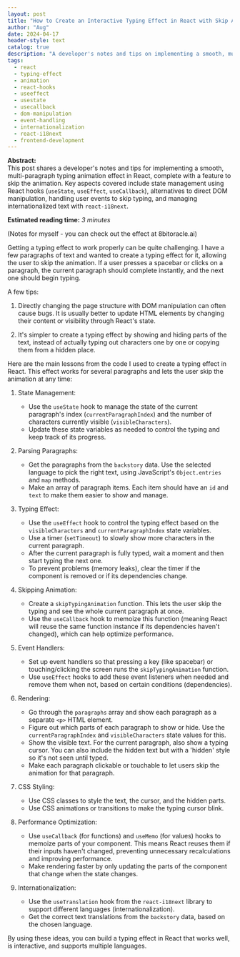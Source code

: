```yaml
---
layout: post
title: "How to Create an Interactive Typing Effect in React with Skip Animation Feature"
author: "Aug"
date: 2024-04-17
header-style: text
catalog: true
description: "A developer's notes and tips on implementing a smooth, multi-paragraph typing effect in React with a skip animation feature. Covers state management, DOM manipulation alternatives, event handling, and internationalization with react-i18next."
tags:
  - react
  - typing-effect
  - animation
  - react-hooks
  - useeffect
  - usestate
  - usecallback
  - dom-manipulation
  - event-handling
  - internationalization
  - react-i18next
  - frontend-development
---
```


**Abstract:**  
This post shares a developer's notes and tips for implementing a smooth, multi-paragraph typing animation effect in React, complete with a feature to skip the animation. Key aspects covered include state management using React hooks (`useState`, `useEffect`, `useCallback`), alternatives to direct DOM manipulation, handling user events to skip typing, and managing internationalized text with `react-i18next`.

**Estimated reading time:** _3 minutes_

(Notes for myself - you can check out the effect at 8bitoracle.ai)

Getting a typing effect to work properly can be quite challenging. I have a few paragraphs of text and wanted to create a typing effect for it, allowing the user to skip the animation. If a user presses a spacebar or clicks on a paragraph, the current paragraph should complete instantly, and the next one should begin typing.

A few tips:

1. Directly changing the page structure with DOM manipulation can often cause bugs. It is usually better to update HTML elements by changing their content or visibility through React's state.

2. It's simpler to create a typing effect by showing and hiding parts of the text, instead of actually typing out characters one by one or copying them from a hidden place.

Here are the main lessons from the code I used to create a typing effect in React. This effect works for several paragraphs and lets the user skip the animation at any time:

1. State Management:

   - Use the `useState` hook to manage the state of the current paragraph's index (`currentParagraphIndex`) and the number of characters currently visible (`visibleCharacters`).
   - Update these state variables as needed to control the typing and keep track of its progress.

2. Parsing Paragraphs:

   - Get the paragraphs from the `backstory` data. Use the selected language to pick the right text, using JavaScript's `Object.entries` and `map` methods.
   - Make an array of paragraph items. Each item should have an `id` and `text` to make them easier to show and manage.

3. Typing Effect:

   - Use the `useEffect` hook to control the typing effect based on the `visibleCharacters` and `currentParagraphIndex` state variables.
   - Use a timer (`setTimeout`) to slowly show more characters in the current paragraph.
   - After the current paragraph is fully typed, wait a moment and then start typing the next one.
   - To prevent problems (memory leaks), clear the timer if the component is removed or if its dependencies change.

4. Skipping Animation:

   - Create a `skipTypingAnimation` function. This lets the user skip the typing and see the whole current paragraph at once.
   - Use the `useCallback` hook to memoize this function (meaning React will reuse the same function instance if its dependencies haven't changed), which can help optimize performance.

5. Event Handlers:

   - Set up event handlers so that pressing a key (like spacebar) or touching/clicking the screen runs the `skipTypingAnimation` function.
   - Use `useEffect` hooks to add these event listeners when needed and remove them when not, based on certain conditions (dependencies).

6. Rendering:

   - Go through the `paragraphs` array and show each paragraph as a separate `<p>` HTML element.
   - Figure out which parts of each paragraph to show or hide. Use the `currentParagraphIndex` and `visibleCharacters` state values for this.
   - Show the visible text. For the current paragraph, also show a typing cursor. You can also include the hidden text but with a 'hidden' style so it's not seen until typed.
   - Make each paragraph clickable or touchable to let users skip the animation for that paragraph.

7. CSS Styling:

   - Use CSS classes to style the text, the cursor, and the hidden parts.
   - Use CSS animations or transitions to make the typing cursor blink.

8. Performance Optimization:

   - Use `useCallback` (for functions) and `useMemo` (for values) hooks to memoize parts of your component. This means React reuses them if their inputs haven't changed, preventing unnecessary recalculations and improving performance.
   - Make rendering faster by only updating the parts of the component that change when the state changes.

9. Internationalization:
   - Use the `useTranslation` hook from the `react-i18next` library to support different languages (internationalization).
   - Get the correct text translations from the `backstory` data, based on the chosen language.

By using these ideas, you can build a typing effect in React that works well, is interactive, and supports multiple languages.
